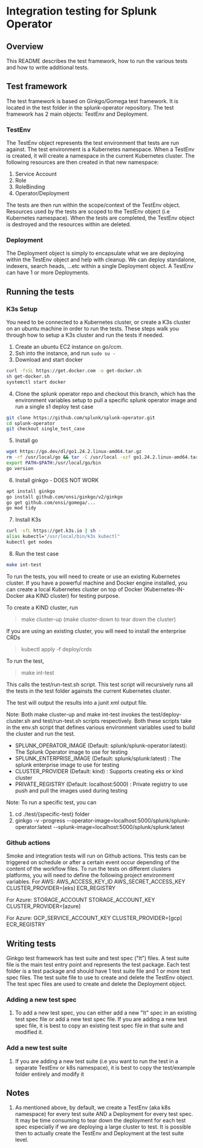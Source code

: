 # Integration testing for Splunk Operator

## Overview

This README describes the test framework, how to run the various tests and how to write additional tests.

## Test framework

The test framework is based on Ginkgo/Gomega test framework. It is located in the test folder in the splunk-operator repository.
The test framework has 2 main objects: TestEnv and Deployment.

### TestEnv

The TestEnv object represents the test environment that tests are run against. The test environment is a Kubernetes
namespace. When a TestEnv is created, it will create a namespace in the current Kubernetes cluster. The following
resources are then created in that new namespace:

1. Service Account
1. Role
1. RoleBinding
1. Operator/Deployment

The tests are then run within the scope/context of the TestEnv object. Resources used by the tests are scoped to the
TestEnv object (i.e Kubernetes namespace). When the tests are completed, the TestEnv object is destroyed and the
resources within are deleted.

### Deployment

The Deployment object is simply to encapsulate what we are deploying within the TestEnv object and help with cleanup.
We can deploy standalone, indexers, search heads, ...etc within a single Deployment object. A TestEnv can have 1 or more
Deployments.

## Running the tests

### K3s Setup

You need to be connected to a Kubernetes cluster, or create a K3s cluster on an ubuntu machine in order to run the tests. These steps walk you through how to setup a K3s cluster and run the tests if needed.

1. Create an ubuntu EC2 instance on go/ccm.
2. Ssh into the instance, and run `sudo su -`
3. Download and start docker 
```bash
curl -fsSL https://get.docker.com -o get-docker.sh
sh get-docker.sh
systemctl start docker
```
4. Clone the splunk operator repo and checkout this branch, which has the environment variables setup to pull a specific splunk operator image and run a single s1 deploy test case
```bash
git clone https://github.com/splunk/splunk-operator.git
cd splunk-operator
git checkout single_test_case
```
5. Install go
```bash
wget https://go.dev/dl/go1.24.2.linux-amd64.tar.gz
rm -rf /usr/local/go && tar -C /usr/local -xzf go1.24.2.linux-amd64.tar.gz
export PATH=$PATH:/usr/local/go/bin
go version
```
6. Install ginkgo - DOES NOT WORK
```bash
apt install ginkgo
go install github.com/onsi/ginkgo/v2/ginkgo
go get github.com/onsi/gomega/...
go mod tidy
```
7. Install K3s
```bash
curl -sfL https://get.k3s.io | sh -
alias kubectl="/usr/local/bin/k3s kubectl"
kubectl get nodes
```
8. Run the test case
```bash
make int-test
```

To run the tests, you will need to create or use an existing Kubernetes cluster. If you have a powerful machine and
Docker engine installed, you can create a local Kubernetes cluster on top of Docker (Kubernetes-IN-Docker aka KIND
cluster) for testing purpose.

To create a KIND cluster, run
> make cluster-up (make cluster-down to tear down the cluster)

If you are using an existing cluster, you will need to install the enterprise CRDs
> kubectl apply -f deploy/crds

To run the test,
> make int-test

This calls the test/run-test.sh script. This test script will recursively runs all the tests in the test folder againsts
the current Kubernetes cluster.

The test will output the results into a junit xml output file.

Note: Both make cluster-up and make int-test invokes the test/deploy-cluster.sh and test/run-test.sh scripts respectively.
Both these scripts take in the env.sh script that defines various environment variables used to build the cluster and run
the test.

- SPLUNK_OPERATOR_IMAGE (Default: splunk/splunk-operator:latest): The Splunk Operator image to use for testing  
- SPLUNK_ENTERPRISE_IMAGE (Default: splunk/splunk:latest)       : The splunk enterprise image to use for testing
- CLUSTER_PROVIDER (Default: kind)                              : Supports creating eks or kind cluster
- PRIVATE_REGISTRY (Default: localhost:5000)                    : Private registry to use push and pull the images used during testing

Note: To run a specific test, you can

1. cd ./test/{specific-test} folder
2. ginkgo -v -progress --operator-image=localhost:5000/splunk/splunk-operator:latest --splunk-image=localhost:5000/splunk/splunk:latest

### Github actions

Smoke and integration tests will run on Github actions. This tests can be triggered on schedule or after a certain event occur depending of the content of the workflow files.
To run the tests on different clusters platforms, you will need to define the following project environment variables.
For AWS:
AWS_ACCESS_KEY_ID
AWS_SECRET_ACCESS_KEY
CLUSTER_PROVIDER=[eks]
ECR_REGISTRY

For Azure:
STORAGE_ACCOUNT
STORAGE_ACCOUNT_KEY
CLUSTER_PROVIDER=[azure]

For Azure:
GCP_SERVICE_ACCOUNT_KEY
CLUSTER_PROVIDER=[gcp]
ECR_REGISTRY


## Writing tests

Ginkgo test framework has test suite and test spec ("It") files. A test suite file is the main test entry point and represents the test package.
Each test folder is a test package and should have 1 test suite file and 1 or more test spec files.
The test suite file to use to create and delete the TestEnv object. The test spec files are used to create and delete the Deployment object.

### Adding a new test spec

1. To add a new test spec, you can either add a new "It" spec in an existing test spec file or add a new test spec file. If you are adding a new test spec file,
it is best to copy an existing test spec file in that suite and modified it.

### Add a new test suite

1. If you are adding a new test suite (i.e you want to run the test in a separate TestEnv or k8s namespace), it is best to copy the test/example folder entirely and modify it

## Notes

1. As mentioned above, by default, we create a TestEnv (aka k8s namespace) for every test suite AND a Deployment for every test spec. It may be time consuming to tear down
the deployment for each test spec especially if we are deploying a large cluster to test. It is possible then to actually create the TestEnv and Deployment at the test suite
level.
